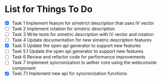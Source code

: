 # List for Things To Do

- [x] Task 1 Implement feature for simetrict description that uses IV vector
- [ ] Task 2 Implement rotation for simetric description
- [ ] Task 3 Write tests for simetric description with IV vector and rotation
- [ ] Task 4 Update documentation for new simetric description features
- [x] Task 5 Update the open api generator to support new features
- [ ] Task 5.1 Update the open api generator to support new features
- [ ] Task 6 Review and refactor code for performance improvements
- [ ] Task 7 Implement syncronization to aether core using the webconsole component
- [x] Task 7.1 Implement new api for syncronization functions
